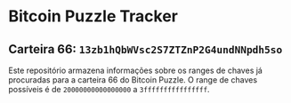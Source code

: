 # Bitcoin Puzzle Tracker

## Carteira 66: `13zb1hQbWVsc2S7ZTZnP2G4undNNpdh5so`

Este repositório armazena informações sobre os ranges de chaves já procuradas para a carteira 66 do Bitcoin Puzzle. O range de chaves possíveis é de `20000000000000000` a `3ffffffffffffffff`.
